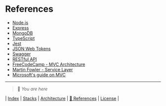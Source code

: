# References

* [Node.js](https://nodejs.org/)
* [Express](https://expressjs.com/)
* [MongoDB](https://www.mongodb.com/)
* [TypeScript](https://www.typescriptlang.org/)
* [Jest](https://jestjs.io/)
* [JSON Web Tokens](https://jwt.io/)
* [Swagger](https://swagger.io/)
* [RESTful API](https://restfulapi.net/)
* [FreeCodeCamp - MVC Architecture](https://www.freecodecamp.org/news/the-model-view-controller-pattern-mvc-architecture-and-frameworks-explained/)
* [Martin Fowler - Service Layer](https://martinfowler.com/eaaCatalog/serviceLayer.html)
* [Microsoft's guide on MVC](https://learn.microsoft.com/en-us/aspnet/core/mvc/overview?view=aspnetcore-5.0)

---
> 📍 *You are here*

| [Index](index) | [Stacks](stacks) | [Architecture](architecture) | [📍 References](references) | [License](https://github.com/LunaCrew/accounts-core/blob/main/LICENSE.md) |
